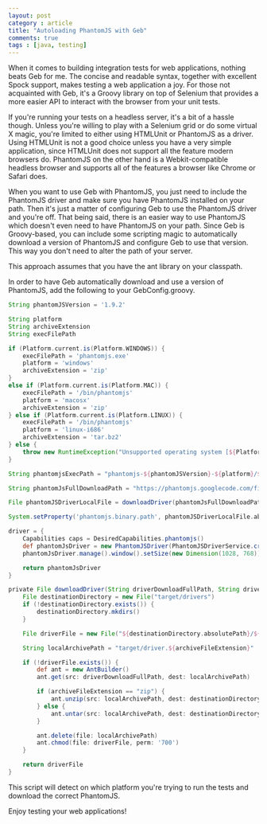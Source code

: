 ```yaml
---
layout: post
category : article
title: "Autoloading PhantomJS with Geb"
comments: true
tags : [java, testing]
---
```


When it comes to building integration tests for web applications, nothing beats Geb for me. The concise and readable syntax, together with excellent Spock support, makes testing a web application a joy. For those not acquainted with Geb, it's a Groovy library on top of Selenium that provides a more easier API to interact with the browser from your unit tests. <!--more-->

If you're running your tests on a headless server, it's a bit of a hassle though. Unless you're willing to play with a Selenium grid or do some virtual X magic, you're limited to either using HTMLUnit or PhantomJS as a driver. Using HTMLUnit is not a good choice unless you have a very simple application, since HTMLUnit does not support all the feature modern browsers do. PhantomJS on the other hand is a Webkit-compatible headless browser and supports all of the features a browser like Chrome or Safari does.

When you want to use Geb with PhantomJS, you just need to include the PhantomJS driver and make sure you have PhantomJS installed on your path. Then it's just a matter of configuring Geb to use the PhantomJS driver and you're off. That being said, there is an easier way to use PhantomJS which doesn't even need to have PhantomJS on your path. Since Geb is Groovy-based, you can include some scripting magic to automatically download a version of PhantomJS and configure Geb to use that version. This way you don't need to alter the path of your server.

This approach assumes that you have the ant library on your classpath.

In order to have Geb automatically download and use a version of PhantomJS, add the following to your GebConfig.groovy.

``` groovy
String phantomJSVersion = '1.9.2'

String platform
String archiveExtension
String execFilePath

if (Platform.current.is(Platform.WINDOWS)) {
    execFilePath = 'phantomjs.exe'
    platform = 'windows'
    archiveExtension = 'zip'
}
else if (Platform.current.is(Platform.MAC)) {
    execFilePath = '/bin/phantomjs'
    platform = 'macosx'
    archiveExtension = 'zip'
} else if (Platform.current.is(Platform.LINUX)) {
    execFilePath = '/bin/phantomjs'
    platform = 'linux-i686'
    archiveExtension = 'tar.bz2'
} else {
    throw new RuntimeException("Unsupported operating system [${Platform.current}]")
}

String phantomjsExecPath = "phantomjs-${phantomJSVersion}-${platform}/${execFilePath}"

String phantomJsFullDownloadPath = "https://phantomjs.googlecode.com/files/phantomjs-${phantomJSVersion}-${platform}.${archiveExtension}"

File phantomJSDriverLocalFile = downloadDriver(phantomJsFullDownloadPath, phantomjsExecPath, archiveExtension)

System.setProperty('phantomjs.binary.path', phantomJSDriverLocalFile.absolutePath)

driver = {
    Capabilities caps = DesiredCapabilities.phantomjs()
    def phantomJsDriver = new PhantomJSDriver(PhantomJSDriverService.createDefaultService(caps), caps)
    phantomJsDriver.manage().window().setSize(new Dimension(1028, 768))

    return phantomJsDriver
}

private File downloadDriver(String driverDownloadFullPath, String driverFilePath, String archiveFileExtension) {
    File destinationDirectory = new File("target/drivers")
    if (!destinationDirectory.exists()) {
        destinationDirectory.mkdirs()
    }

    File driverFile = new File("${destinationDirectory.absolutePath}/${driverFilePath}")

    String localArchivePath = "target/driver.${archiveFileExtension}"

    if (!driverFile.exists()) {
        def ant = new AntBuilder()
        ant.get(src: driverDownloadFullPath, dest: localArchivePath)

        if (archiveFileExtension == "zip") {
            ant.unzip(src: localArchivePath, dest: destinationDirectory)
        } else {
            ant.untar(src: localArchivePath, dest: destinationDirectory, compression: 'bzip2')
        }

        ant.delete(file: localArchivePath)
        ant.chmod(file: driverFile, perm: '700')
    }

    return driverFile
}
```

This script will detect on which platform you're trying to run the tests and download the correct PhantomJS. 

Enjoy testing your web applications!
